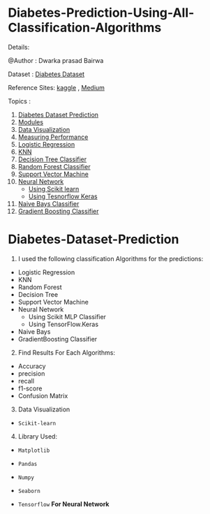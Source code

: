 # Diabetes-Prediction-Using-All-Classification-Algorithms

Details:

@Author : Dwarka prasad Bairwa

Dataset : [Diabetes Dataset](https://www.kaggle.com/uciml/pima-indians-diabetes)

Reference Sites: [kaggle](https://www.kaggle.com/) ,  [Medium](https://www.medium.com/)

Topics :

1. [Diabetes Dataset Prediction](#Diabetes-Dataset-Prediction)
2. [Modules](#Modules)
3. [Data Visualization](#Data-Visualization)
4. [Measuring Performance](#Measuring-Performance)
5. [Logistic Regression](#Logistic-Regression)
6. [KNN](#KNN)
7. [Decision Tree Classifier](#Decision-Tree-Classifier)
8. [Random Forest Classifier](#Random-Forest-Classifier)
9. [Support Vector Machine](#Support-Vector-Machine)
10. [Neural Network](#Neural-Network)
    * [Using Scikit learn](#Using-Scikit-Learn)
    * [Using Tesnorflow Keras](#Using-Tesnorflow-Keras)
11. [Naive Bays Classifier](#Naive-Bays-Classifier)
12. [Gradient Boosting Classifier](#Gradient-Boosting-Classifier)

# Diabetes-Dataset-Prediction

1. I used the following classification Algorithms for the predictions:

* Logistic Regression
* KNN
* Random Forest
* Decision Tree
* Support Vector Machine
* Neural Network
    * Using Scikit MLP Classifier
    * Using TensorFlow.Keras
* Naive Bays
* GradientBoosting Classifier

2. Find Results For Each Algorithms:

* Accuracy
* precision
* recall
* f1-score
* Confusion Matrix

3. Data Visualization

* `Scikit-learn`

4. Library Used:

* `Matplotlib`

* `Pandas`

* `Numpy`

* `Seaborn`

* `Tensorflow` __For Neural Network__
